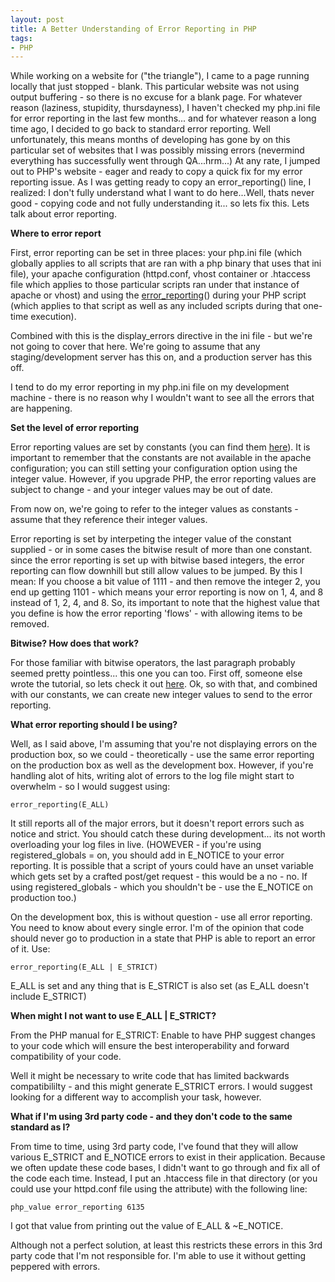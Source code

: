 ```yaml
---
layout: post
title: A Better Understanding of Error Reporting in PHP
tags:
- PHP
---
```

While working on a website for ("the triangle"), I came to a page running locally that just stopped - blank.  This particular website was not using output buffering - so there is no excuse for a blank page.  For whatever reason (laziness, stupidity, thursdayness), I haven't checked my php.ini file for error reporting in the last few months... and for whatever reason a long time ago, I decided to go back to standard error reporting.  Well unfortunately, this means months of developing has gone by on this particular set of websites that I was possibly missing errors (nevermind everything has successfully went through QA...hrm...)  At any rate, I jumped out to PHP's website - eager and ready to copy a quick fix for my error reporting issue.  As I was getting ready to copy an error_reporting() line, I realized: I don't fully understand what I want to do here...Well, thats never good - copying code and not fully understanding it... so lets fix this.  Lets talk about error reporting.

**Where to error report**

First, error reporting can be set in three places: your php.ini file (which globally applies to all scripts that are ran with a php binary that uses that ini file), your apache configuration (httpd.conf, vhost container or .htaccess file which applies to those particular scripts ran under that instance of apache or vhost) and using the [error_reporting](http://php.net/error_reporting)() during your PHP script (which applies to that script as well as any included scripts during that one-time execution).

Combined with this is the display_errors directive in the ini file - but we're not going to cover that here.  We're going to assume that any staging/development server has this on, and a production server has this off.

I tend to do my error reporting in my php.ini file on my development machine - there is no reason why I wouldn't want to see all the errors that are happening.

**Set the level of error reporting**

Error reporting values are set by constants (you can find them [here](http://us2.php.net/manual/en/ref.errorfunc.php#errorfunc.constants)).  It is important to remember that the constants are not available in the apache configuration; you can still setting your configuration option using the integer value. However, if you upgrade PHP, the error reporting values are subject to change - and your integer values may be out of date.

From now on, we're going to refer to the integer values as constants - assume that they reference their integer values.

Error reporting is set by interpeting the integer value of the constant supplied - or in some cases the bitwise result of more than one constant.  since the error reporting is set up with bitwise based integers, the error reporting can flow downhill but still allow values to be jumped.  By this I mean: If you choose a bit value of 1111 - and then remove the integer 2, you end up getting 1101 - which means your error reporting is now on 1, 4, and 8 instead of 1, 2, 4, and 8.  So, its important to note that the highest value that you define is how the error reporting 'flows' - with allowing items to be removed.

**Bitwise?  How does that work?**

For those familiar with bitwise operators, the last paragraph probably seemed pretty pointless... this one you can too.  First off, someone else wrote the tutorial, so lets check it out [here](http://www.litfuel.net/tutorials/bitwise.htm).  Ok, so with that, and combined with our constants, we can create new integer values to send to the error reporting.

**What error reporting should I be using?**

Well, as I said above, I'm assuming that you're not displaying errors on the production box, so we could - theoretically - use the same error reporting on the production box as well as the development box.  However, if you're handling alot of hits, writing alot of errors to the log file might start to overwhelm - so I would suggest using:

```php?start_inline=1
error_reporting(E_ALL)
```

It still reports all of the major errors, but it doesn't report errors such as notice and strict.  You should catch these during development... its not worth overloading your log files in live.  (HOWEVER - if you're using registered_globals = on, you should add in E_NOTICE to your error reporting.  It is possible that a script of yours could have an unset variable which gets set by a crafted post/get request - this would be a no - no.  If using registered_globals - which you shouldn't be - use the E_NOTICE on production too.)

On the development box, this is without question - use all error reporting.  You need to know about every single error.  I'm of the opinion that code should never go to production in a state that PHP is able to report an error of it.  Use:

```php?start_inline=1
error_reporting(E_ALL | E_STRICT)
```

E_ALL is set and any thing that is E_STRICT is also set (as E_ALL doesn't include E_STRICT)

**When might I not want to use E_ALL | E_STRICT?**

From the PHP manual for E_STRICT: Enable to have PHP suggest changes to your code which will ensure the best interoperability and forward compatibility of your code.

Well it might be necessary to write code that has limited backwards compatibililty - and this might generate E_STRICT errors.  I would suggest looking for a different way to accomplish your task, however.

**What if I'm using 3rd party code - and they don't code to the same standard as I?**

From time to time, using 3rd party code, I've found that they will allow various E_STRICT and E_NOTICE errors to exist in their application.  Because we often update these code bases, I didn't want to go through and fix all of the code each time.  Instead, I put an .htaccess file in that directory (or you could use your httpd.conf file using the  attribute) with the following line:

    php_value error_reporting 6135
    
I got that value from printing out the value of E_ALL & ~E_NOTICE.

Although not a perfect solution, at least this restricts these errors in this 3rd party code that I'm not responsible for.  I'm able to use it without getting peppered with errors.
